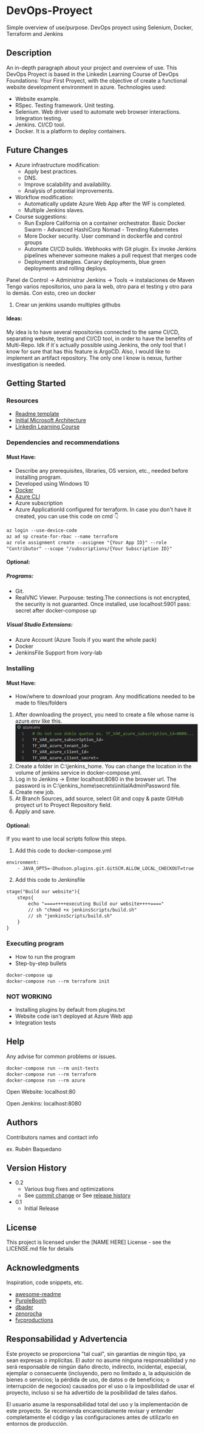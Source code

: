 # DevOps-Proyect

Simple overview of use/purpose.
DevOps proyect using Selenium, Docker, Terraform and Jenkins

## Description

An in-depth paragraph about your project and overview of use.
This DevOps Proyect is based in the Linkedin Learning Course of DevOps Foundations: Your First Proyect, with the objective of create a functional website development environment in azure. Technologies used:
* Website example.
* RSpec. Testing framework. Unit testing.
* Selenium. Web driver used to automate web browser interactions. Integration testing.
* Jenkins. CI/CD tool.
* Docker. It is a platform to deploy containers.

## Future Changes

* Azure infrastructure modification:
    * Apply best practices.
    * DNS.
    * Improve scalability and availability.
    * Analysis of potential improvements.
* Workflow modification:
    * Automatically update Azure Web App after the WF is completed.
    * Multiple Jenkins slaves.
 * Course suggestions:
    * Run Explore California on a container orchestrator. Basic Docker Swarm - Advanced HashiCorp Nomad - Trending Kubernetes
    * More Docker security. User command in dockerfile and control groups
    * Automate CI/CD builds. Webhooks with Git plugin. Ex invoke Jenkins pipelines whenever someone makes a pull request that merges code
    * Deployment strategies. Canary deployments, blue green deployments and rolling deploys.

Panel de Control -> Administrar Jenkins -> Tools -> instalaciones de Maven
Tengo varios repositorios, uno para la web, otro para el testing y otro para lo demás. Con esto, creo un docker
1. Crear un jenkins usando multiples githubs


#### Ideas:
My idea is to have several repositories connected to the same CI/CD, separating website, testing and CI/CD tool, in order to have the benefits of Multi-Repo.
Idk if it´s actually possible using Jenkins, the only tool that I know for sure that has this feature is ArgoCD.
Also, I would like to implement an artifact repository. The only one I know is nexus, further investigation is needed.

## Getting Started

### Resources

* [Readme template](https://gist.github.com/DomPizzie/7a5ff55ffa9081f2de27c315f5018afc)
* [Initial Microsoft Architecture](https://learn.microsoft.com/es-es/azure/architecture/web-apps/idea/scalable-ecommerce-web-app)
* [Linkedin Learning Course](https://www.linkedin.com/learning/devops-foundations-your-first-project)
<!-- * [Readme rules](https://www.freecodecamp.org/news/how-to-write-a-good-readme-file/) -->

### Dependencies and recommendations
#### Must Have:
* Describe any prerequisites, libraries, OS version, etc., needed before installing program.
* Developed using Windows 10
* [Docker](https://www.docker.com/products/docker-desktop/)
* [Azure CLI](https://learn.microsoft.com/es-es/cli/azure/install-azure-cli-windows?tabs=azure-cli)
* Azure subscription
* Azure ApplicationId configured for terraform. In case you don't have it created, you can use this code on cmd :point_down:
```
az login --use-device-code
az ad sp create-for-rbac --name terraform
az role assignment create --assignee "{Your App ID}" --role "Contributor" --scope "/subscriptions/{Your Subscription ID}"
```

#### Optional:
##### Programs:
* Git. 
* RealVNC Viewer. Purpouse: testing.The connections is not encrypted, the security is not guaranted. Once installed, use localhost:5901 pass: secret after docker-compose up
##### Visual Studio Extensions:
* Azure Account (Azure Tools if you want the whole pack)
* Docker
* JenkinsFile Support from ivory-lab


### Installing

#### Must Have:
* How/where to download your program. Any modifications needed to be made to files/folders
1. After downloading the proyect, you need to create a file whose name is azure.env like this.
![Image Alt text](/images/azure.env.PNG)
2. Create a folder in C:\jenkins_home. You can change the location in the volume of jenkins service in docker-compose.yml. 
3. Log in to Jenkins -> Enter localhost:8080 in the browser url. The password is in C:\jenkins_home\secrets\initialAdminPassword file.
4. Create new job.
5. At Branch Sources, add source, select Git and copy & paste GitHub proyect url to Proyect Repository field.
6. Apply and save.


#### Optional:
If you want to use local scripts follow this steps.
1. Add this code to docker-compose.yml
```
environment:
    - JAVA_OPTS=-Dhudson.plugins.git.GitSCM.ALLOW_LOCAL_CHECKOUT=true
```
2. Add this code to Jenkinsfile
```
stage("Build our website"){
    steps{
        echo "====++++executing Build our website++++===="
        // sh "chmod +x jenkinsScripts/build.sh"
        // sh "jenkinsScripts/build.sh"
    }
}
```

### Executing program

* How to run the program
* Step-by-step bullets
```
docker-compose up
docker-compose run --rm terraform init
```

### NOT WORKING
* Installing plugins by default from plugins.txt
* Website code isn't deployed at Azure Web app
* Integration tests

## Help

Any advise for common problems or issues.
```
docker-compose run --rm unit-tests
docker-compose run --rm terraform
docker-compose run --rm azure
```
Open Website:
localhost:80

Open Jenkins:
localhost:8080

## Authors

Contributors names and contact info

ex. Rubén Baquedano


## Version History

* 0.2
    * Various bug fixes and optimizations
    * See [commit change]() or See [release history]()
* 0.1
    * Initial Release

## License

This project is licensed under the [NAME HERE] License - see the LICENSE.md file for details

## Acknowledgments

Inspiration, code snippets, etc.
* [awesome-readme](https://github.com/matiassingers/awesome-readme)
* [PurpleBooth](https://gist.github.com/PurpleBooth/109311bb0361f32d87a2)
* [dbader](https://github.com/dbader/readme-template)
* [zenorocha](https://gist.github.com/zenorocha/4526327)
* [fvcproductions](https://gist.github.com/fvcproductions/1bfc2d4aecb01a834b46)


## Responsabilidad y Advertencia

Este proyecto se proporciona "tal cual", sin garantías de ningún tipo, ya sean expresas o implícitas. El autor no asume ninguna responsabilidad y no será responsable de ningún daño directo, indirecto, incidental, especial, ejemplar o consecuente (incluyendo, pero no limitado a, la adquisición de bienes o servicios; la pérdida de uso, de datos o de beneficios; o interrupción de negocios) causados por el uso o la imposibilidad de usar el proyecto, incluso si se ha advertido de la posibilidad de tales daños.

El usuario asume la responsabilidad total del uso y la implementación de este proyecto. Se recomienda encarecidamente revisar y entender completamente el código y las configuraciones antes de utilizarlo en entornos de producción.

<!-- En caso de dudas o inquietudes, se anima a los usuarios a ponerse en contacto con el autor del proyecto antes de proceder con la implementación. -->